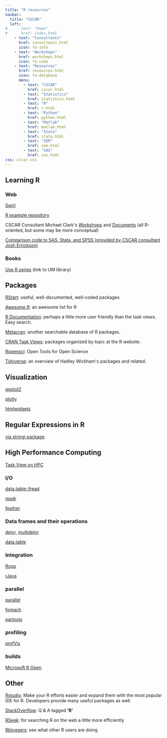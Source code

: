```yaml
---
title: "R resources"
navbar:
  title: "CSCAR"
  left:
#    - text: "Home"
#      href: index.html
    - text: "Consultants"
      href: consultants.html
      icon: fa-info
    - text: "Workshops"
      href: workshops.html
      icon: fa-code
    - text: "Resources"
      href: resources.html
      icon: fa-database
      menu: 
        - text: "CSCAR"
          href: cscar.html
        - text: "Statistics"
          href: statistics.html
        - text: "R"
          href: r.html
        - text: "Python"
          href: python.html
        - text: "Matlab"
          href: matlab.html
        - text: "Stata"
          href: stata.html
        - text: "SEM"
          href: sem.html
        - text: "SAS"
          href: sas.html
css: cscar.css
---
```



## Learning R

### Web

[Swirl](http://swirlstats.com/)

[R example repository](http://www.uni-kiel.de/psychologie/rexrepos/)

CSCAR Consultant Michael Clark's [Workshops](https://m-clark.github.io/workshops) and [Documents](https://m-clark.github.io/documents) (all R-oriented, but some may be more conceptual)

[Comparison code to SAS, Stata, and SPSS (provided by CSCAR consultant Josh Errickson)](https://github.com/josherrickson/commoncode)


### Books

[Use R series](http://mirlyn.lib.umich.edu/Search/Home?lookfor=%22%20Use%20R!%22&type=series) (link to UM library) 


## Packages

[RStart](https://github.com/rstudio/RStartHere): useful, well-documented, well-coded packages

[Awesome R](https://awesome-r.com/): an awesome list for R

[R Documentation](http://www.rdocumentation.org/): perhaps a little more user friendly than the task views. Easy search.

[Metacran](https://www.r-pkg.org/): another searchable database of R packages.

[CRAN Task Views](https://cran.r-project.org/web/views/): packages organized by topic at the R website.

[Ropensci](https://ropensci.org/): Open Tools for Open Science

[Tidyverse](http://tidyverse.org/): an overview of Hadley Wickham's packages and related.


## Visualization

[ggplot2](http://ggplot2.tidyverse.org/index.html)

[plotly](https://plot.ly/python/r/)

[htmlwidgets](http://www.htmlwidgets.org/)


## Regular Expressions in R

[via stringi package](https://www.rdocumentation.org/packages/stringi/versions/1.1.1/topics/stringi-search-regex)

## High Performance Computing

[Task View on HPC](https://www.r-pkg.org/ctv/HighPerformanceComputing)


### I/O

[data.table::fread](https://www.r-pkg.org/pkg/data.table/)

[readr](https://www.r-pkg.org/pkg/readr/)

[feather](https://github.com/wesm/feather/tree/master/R)


### Data frames and their operations

[dplyr](https://www.r-pkg.org/pkg/dplyr/), [multidplyr](https://github.com/hadley/multidplyr)

[data.table](https://www.r-pkg.org/pkg/data.table/)


### Integration

[Rcpp](https://www.r-pkg.org/pkg/Rcpp/)

[rJava](https://www.r-pkg.org/pkg/rJava/)


### parallel

[parallel](https://www.r-pkg.org/pkg/data.table/)

[foreach](https://www.r-pkg.org/pkg/foreach)

[partools](https://www.r-pkg.org/pkg/partools/)


### profiling

[profVis](https://www.r-pkg.org/pkg/profvis/)

### builds

[Microsoft R Open](https://mran.revolutionanalytics.com/)


## Other

[Rstudio](https://www.rstudio.com/): Make your R efforts easier and expand them with the most popular IDE for R. Developers provide many useful packages as well.

[StackOverflow](http://stackoverflow.com/questions/tagged/r): Q & A tagged **'R'**

[RSeek](http://rseek.org/): for searching R on the web a little more efficiently

[Rbloggers](http://www.r-bloggers.com/): see what other R users are doing
